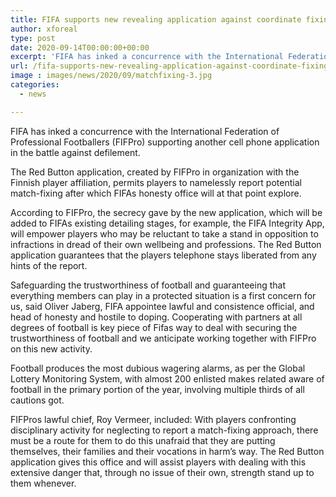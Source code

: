 ```yaml
---
title: FIFA supports new revealing application against coordinate fixing
author: xforeal 
type: post
date: 2020-09-14T00:00:00+00:00
excerpt: 'FIFA has inked a concurrence with the International Federation of Professional Footballers (FIFPro) supporting another cell phone application in the battle against corruption '
url: /fifa-supports-new-revealing-application-against-coordinate-fixing/
image : images/news/2020/09/matchfixing-3.jpg
categories:
  - news

---
```

FIFA has inked a concurrence with the International Federation of Professional Footballers (FIFPro) supporting another cell phone application in the battle against defilement. 

The Red Button application, created by FIFPro in organization with the Finnish player affiliation, permits players to namelessly report potential match-fixing after which FIFAs honesty office will at that point explore. 

According to FIFPro, the secrecy gave by the new application, which will be added to FIFAs existing detailing stages, for example, the FIFA Integrity App, will empower players who may be reluctant to take a stand in opposition to infractions in dread of their own wellbeing and professions. The Red Button application guarantees that the players telephone stays liberated from any hints of the report. 

Safeguarding the trustworthiness of football and guaranteeing that everything members can play in a protected situation is a first concern for us, said Oliver Jaberg, FIFA appointee lawful and consistence official, and head of honesty and hostile to doping. Cooperating with partners at all degrees of football is key piece of Fifas way to deal with securing the trustworthiness of football and we anticipate working together with FIFPro on this new activity. 

Football produces the most dubious wagering alarms, as per the Global Lottery Monitoring System, with almost 200 enlisted makes related aware of football in the primary portion of the year, involving multiple thirds of all cautions got. 

FIFPros lawful chief, Roy Vermeer, included: With players confronting disciplinary activity for neglecting to report a match-fixing approach, there must be a route for them to do this unafraid that they are putting themselves, their families and their vocations in harm&#8217;s way. The Red Button application gives this office and will assist players with dealing with this extensive danger that, through no issue of their own, strength stand up to them whenever.